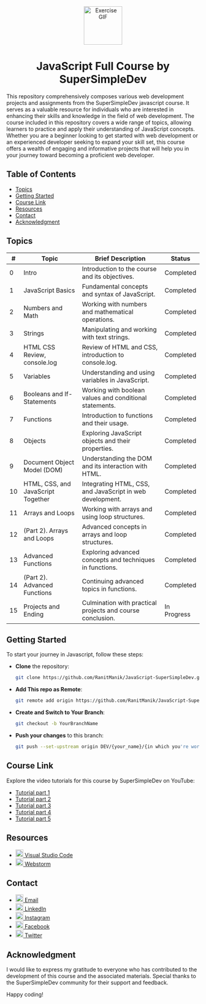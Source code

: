 <div align="center">
  <img src="https://cdn.hashnode.com/res/hashnode/image/upload/v1622432919395/OStnZ-nKh.gif" alt="Exercise GIF" style="height: 100px;">
  <h1>JavaScript Full Course by SuperSimpleDev</h1>
</div>

This repository comprehensively composes various web development projects and assignments from the SuperSimpleDev javascript course. It serves as a valuable resource for individuals who are interested in enhancing their skills and knowledge in the field of web development. The course included in this repository covers a wide range of topics, allowing learners to practice and apply their understanding of JavaScript concepts. Whether you are a beginner looking to get started with web development or an experienced developer seeking to expand your skill set, this course offers a wealth of engaging and informative projects that will help you in your journey toward becoming a proficient web developer.

## Table of Contents

- [Topics](#topics)
- [Getting Started](#getting-started)
- [Course Link](#course-link)
- [Resources](#resources)
- [Contact](#contact)
- [Acknowledgment](#acknowledgment)

## Topics

| #   | Topic                              | Brief Description                                          | Status      |
| --- | ---------------------------------- | ---------------------------------------------------------- | ----------- |
| 0   | Intro                              | Introduction to the course and its objectives.             | Completed   |
| 1   | JavaScript Basics                  | Fundamental concepts and syntax of JavaScript.             | Completed   |
| 2   | Numbers and Math                   | Working with numbers and mathematical operations.          | Completed   |
| 3   | Strings                            | Manipulating and working with text strings.                | Completed   |
| 4   | HTML CSS Review, console.log       | Review of HTML and CSS, introduction to console.log.       | Completed   |
| 5   | Variables                          | Understanding and using variables in JavaScript.           | Completed   |
| 6   | Booleans and If-Statements         | Working with boolean values and conditional statements.    | Completed   |
| 7   | Functions                          | Introduction to functions and their usage.                 | Completed   |
| 8   | Objects                            | Exploring JavaScript objects and their properties.         | Completed   |
| 9   | Document Object Model (DOM)        | Understanding the DOM and its interaction with HTML.       | Completed   |
| 10  | HTML, CSS, and JavaScript Together | Integrating HTML, CSS, and JavaScript in web development.  | Completed   |
| 11  | Arrays and Loops                   | Working with arrays and using loop structures.             | Completed   |
| 12  | (Part 2). Arrays and Loops         | Advanced concepts in arrays and loop structures.           | Completed   |
| 13  | Advanced Functions                 | Exploring advanced concepts and techniques in functions.   | Completed   |
| 14  | (Part 2). Advanced Functions       | Continuing advanced topics in functions.                   | Completed   |
| 15  | Projects and Ending                | Culmination with practical projects and course conclusion. | In Progress |




## Getting Started

To start your journey in Javascript, follow these steps:

- **Clone** the repository:

  ```bash
  git clone https://github.com/RanitManik/JavaScript-SuperSimpleDev.git
  ```

- **Add This repo as Remote**:

   ```bash
   git remote add origin https://github.com/RanitManik/JavaScript-SuperSimpleDev.git
   ```

- **Create and Switch to Your Branch**:

   ```bash
   git checkout -b YourBranchName
   ```

- **Push your changes** to this branch:

   ```bash
   git push --set-upstream origin DEV/{your_name}/{in which you're working on}
   ```

## Course Link
Explore the video tutorials for this course by SuperSimpleDev on YouTube: 
* [Tutorial part 1](https://youtu.be/SBmSRK3feww?si=QF2qikn4SLm_I60R)
* [Tutorial part 2](https://youtu.be/TmcEmsyYKXE?si=iCriZCfe6fVe3vEy)
* [Tutorial part 3](https://youtu.be/2exKokkn8o0?si=gk8-OCd3JsOOWSqW)
* [Tutorial part 4](https://youtu.be/Bcz3zVogiI0?si=djpKGz0FGDYy5fVt)
* [Tutorial part 5](https://youtu.be/_IB1va3E5l0?si=bkJFMpeGHNjBSYOB)


## Resources

* [<img src="https://upload.wikimedia.org/wikipedia/commons/thumb/9/9a/Visual_Studio_Code_1.35_icon.svg/2048px-Visual_Studio_Code_1.35_icon.svg.png" width="20" /> Visual Studio Code](https://code.visualstudio.com/download)
* [<img src="https://upload.wikimedia.org/wikipedia/commons/thumb/c/c0/WebStorm_Icon.svg/1200px-WebStorm_Icon.svg.png" width="20" /> Webstorm](https://www.jetbrains.com/webstorm/)

## Contact

- [<img src="https://cdn4.iconfinder.com/data/icons/social-media-logos-6/512/112-gmail_email_mail-512.png" width="20" /> Email](mailto:ranitmanik.dev@gmail.com)
- [<img src="https://upload.wikimedia.org/wikipedia/commons/thumb/c/ca/LinkedIn_logo_initials.png/480px-LinkedIn_logo_initials.png" width="20" /> LinkedIn](https://www.linkedin.com/in/ranit-manik/)
- [<img src="https://upload.wikimedia.org/wikipedia/commons/thumb/a/a5/Instagram_icon.png/600px-Instagram_icon.png" width="20" /> Instagram](https://www.instagram.com/ranit_manik_/)
- [<img src="https://upload.wikimedia.org/wikipedia/commons/6/6c/Facebook_Logo_2023.png" width="20" /> Facebook](https://www.facebook.com/RanitKumarManik/)
- [<img src="https://upload.wikimedia.org/wikipedia/commons/thumb/6/6f/Logo_of_Twitter.svg/512px-Logo_of_Twitter.svg.png" width="20" /> Twitter](https://twitter.com/RANIT_MANIK)

## Acknowledgment

I would like to express my gratitude to everyone who has contributed to the development of this course and the
associated materials. Special thanks to the SuperSimpleDev community for their support and feedback.

Happy coding!

